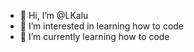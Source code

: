 - 👋 Hi, I’m @LKalu
- 👀 I’m interested in learning how to code 
- 🌱 I’m currently learning how to code
<!---
LKalu/LKalu is a ✨ special ✨ repository because its `README.md` (this file) appears on your GitHub profile.
You can click the Preview link to take a look at your changes.
--->
